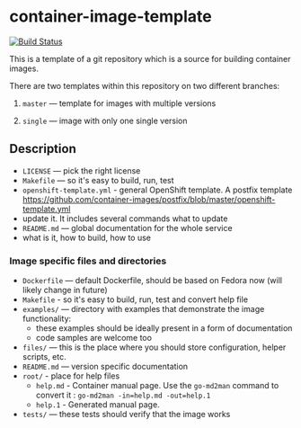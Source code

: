 # container-image-template

[![Build Status](https://travis-ci.org/container-images/container-image-template.svg?branch=master)](https://travis-ci.org/container-images/container-image-template)

This is a template of a git repository which is a source for building container images.


There are two templates within this repository on two different branches:

 1. `master` — template for images with multiple versions

 2. `single` — image with only one single version


## Description

 * `LICENSE` — pick the right license
 * `Makefile` — so it's easy to build, run, test
 * `openshift-template.yml` - general OpenShift template. A postfix template https://github.com/container-images/postfix/blob/master/openshift-template.yml
  * update it. It includes several commands what to update
 * `README.md` — global documentation for the whole service
  * what is it, how to build, how to use

### Image specific files and directories

 * `Dockerfile` — default Dockerfile, should be based on Fedora now (will likely change in future)
 * `Makefile` - so it's easy to build, run, test and convert help file
 * `examples/` — directory with examples that demonstrate the image functionality:
   * these examples should be ideally present in a form of documentation
   * code samples are welcome too
 * `files/` — this is the place where you should store configuration, helper scripts, etc.
 * `README.md` — version specific documentation
 * `root/` - place for help files
   * `help.md` - Container manual page. Use the ```go-md2man``` command to convert it : `go-md2man -in=help.md -out=help.1`
   * `help.1` - Generated manual page.
 * `tests/` — these tests should verify that the image works
